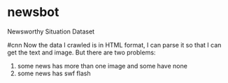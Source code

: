 # newsbot
Newsworthy Situation Dataset

#cnn
Now the data I crawled is in HTML format, I can parse it so that I can get the text and image. But there are two problems:

1. some news has more than one image and some have none 
2. some news has swf flash 

